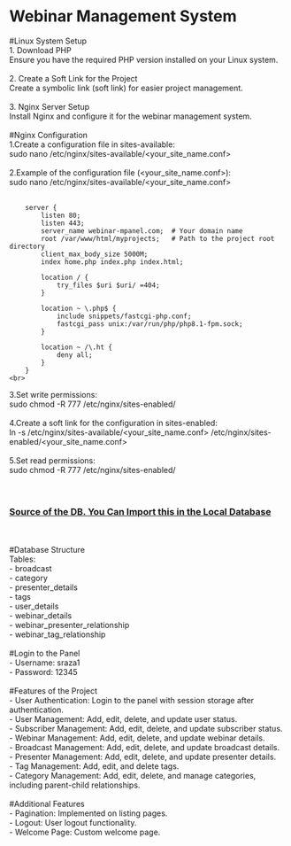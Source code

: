 <h1>Webinar Management System</h1>

#Linux System Setup<br>
    1. Download PHP<br>
        Ensure you have the required PHP version installed on your Linux system.<br>
    <br>
    2. Create a Soft Link for the Project<br>
        Create a symbolic link (soft link) for easier project management.<br>
        <br>
    3. Nginx Server Setup<br>
        Install Nginx and configure it for the webinar management system.<br>
        <br>
#Nginx Configuration<br>
    1.Create a configuration file in sites-available:<br>
        sudo nano /etc/nginx/sites-available/<your_site_name.conf><br>
        <br>
    2.Example of the configuration file (<your_site_name.conf>):<br>
        sudo nano /etc/nginx/sites-available/<your_site_name.conf><br><br>
        
        server {
            listen 80;
            listen 443;
            server_name webinar-mpanel.com;  # Your domain name
            root /var/www/html/myprojects;   # Path to the project root directory
            client_max_body_size 5000M;
            index home.php index.php index.html;

            location / {
                try_files $uri $uri/ =404;
            }

            location ~ \.php$ {
                include snippets/fastcgi-php.conf;
                fastcgi_pass unix:/var/run/php/php8.1-fpm.sock;
            }

            location ~ /\.ht {
                deny all;
            }
        }
    <br>
3.Set write permissions: <br>
        sudo chmod -R 777 /etc/nginx/sites-enabled/ <br>
        <br>
4.Create a soft link for the configuration in sites-enabled: <br>
    ln -s /etc/nginx/sites-available/<your_site_name.conf> /etc/nginx/sites-enabled/<your_site_name.conf><br>
    <br>
5.Set read permissions:<br>
    sudo chmod -R 777 /etc/nginx/sites-enabled/<br>
<br><br>
<h3><a href="#">Source of the DB. You Can Import this in the Local Database</a></h3>
<br>
<br>
#Database Structure<br>
Tables:<br>
    - broadcast<br>
    - category<br>
    - presenter_details<br>
    - tags<br>
    - user_details<br>
    - webinar_details<br>
    - webinar_presenter_relationship<br>
    - webinar_tag_relationship<br><br>
#Login to the Panel<br>
    - Username: sraza1<br>
    - Password: 12345<br>
    <br>
#Features of the Project<br>
    - User Authentication: Login to the panel with session storage after authentication.<br>
    - User Management: Add, edit, delete, and update user status.<br>
    - Subscriber Management: Add, edit, delete, and update subscriber status.<br>
    - Webinar Management: Add, edit, delete, and update webinar details.<br>
    - Broadcast Management: Add, edit, delete, and update broadcast details.<br>
    - Presenter Management: Add, edit, delete, and update presenter details.<br>
    - Tag Management: Add, edit, and delete tags.<br>
    - Category Management: Add, edit, delete, and manage categories, including parent-child relationships.<br>
    <br>
#Additional Features<br>
    - Pagination: Implemented on listing pages.<br>
    - Logout: User logout functionality.<br>
    - Welcome Page: Custom welcome page.<br>






